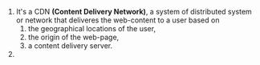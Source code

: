 1. It's a CDN **(Content Delivery Network)**, a system of distributed system or network that deliveres the web-content to a user based on 
    1. the geographical locations of the user, 
    2. the origin of the web-page,
    3. a content delivery server.
2. 
